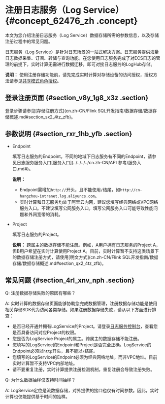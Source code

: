 # 注册日志服务（Log Service） {#concept_62476_zh .concept}

本文为您介绍注册日志服务（Log Service）数据存储所需的参数信息，以及存储注册过程中的常见问题。

日志服务（Log Service）是针对日志场景的一站式解决方案。日志服务提供海量日志数据采集、订阅、转储与查询功能。在您使用日志服务完成了对ECS日志的管理的前提下，实时计算无需进行数据迁移，即可对接日志服务的LogHub存储。

**说明：** 使用注册存储功能前，请先完成实时计算对存储设备的访问授权，授权方法请参见[共享模式角色授权](../../../../cn.zh-CN/准备工作/共享模式角色授权.md#)。

## 登录注册页面 {#section_v8y_1g8_x3z .section}

登录步骤请参见[存储注册方式](cn.zh-CN/Flink SQL开发指南/数据存储/数据存储概述.md#section_sx2_4tz_zfb)。

## 参数说明 {#section_rxr_1hb_yfb .section}

-   Endpoint

    填写日志服务的Endpoint。不同的地域下日志服务有不同的Endpoint，请参见日志服务服务入口[服务入口](../../../../cn.zh-CN/API 参考/服务入口.md#)。

    **说明：** 

    -   Endpoint需增加`http://`开头，且不能使用`/`结尾，如`http://cn-hangzhou-intranet.log.aliyuncs.com`。
    -   实时计算和日志服务均处于阿里云内网，建议您填写经典网络或VPC网络服务入口。不建议填写公网服务入口，填写公网服务入口可能导致性能问题和外网宽带的消耗。
-   Project

    填写日志服务的Project。

    **说明：** 跨属主的数据存储不能注册。例如，A用户拥有日志服务的Project A，但B用户希望在实时计算使用Project A。目前，实时计算暂不支持这类场景下的数据存储注册方式，请使用[明文方式](cn.zh-CN/Flink SQL开发指南/数据存储/数据存储概述.md#section_qx2_4tz_zfb)。


## 常见问题 {#section_4rl_xnv_nph .section}

Q: 注册数据存储失败的原因有哪些？

A: 实时计算的数据存储页面能够协助您完成数据管理，注册数据存储功能是使用相关存储SDK代为访问各类存储。如果注册数据存储失败，请从以下方面进行排查：

-   是否已经开通并拥有LogService的Project。请登录[日志服务控制台](https://sls.console.aliyun.com/)，查看您是否具备访问对应Project的权限。
-   您是否为LogService Project的属主。跨属主的数据存储不能注册。
-   您填写的LogService的Endpoint和Project是否完全正确。LogService的Endpoint必须以`http`开头，且不能以`/`结尾。
-   您填写的LogService的Endpoint必须为经典网络地址，而非VPC地址。目前实时计算暂不支持VPC内部地址。
-   请不要重复注册，实时计算提供注册检测机制，重复注册会导致注册失败。

Q: 为什么数据抽样仅支持时间抽样？

A: LogService定位是流数据存储，对外提供的接口也仅有时间参数。因此，实时计算也仅能提供基于时间的抽样。

